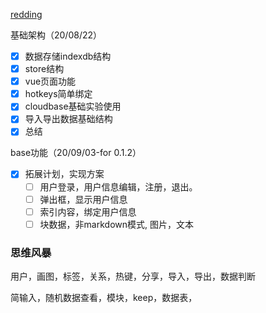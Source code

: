 [redding](https://github.com/abearxiong/redding)

基础架构（20/08/22）

- [x] 数据存储indexdb结构
- [x] store结构
- [x] vue页面功能
- [x] hotkeys简单绑定
- [x] cloudbase基础实验使用
- [x] 导入导出数据基础结构  
- [x] 总结

base功能（20/09/03-for 0.1.2）

- [x] 拓展计划，实现方案
  - [ ] 用户登录，用户信息编辑，注册，退出。
  - [ ] 弹出框，显示用户信息
  - [ ] 索引内容，绑定用户信息
  - [ ] 块数据，非markdown模式, 图片，文本

### 思维风暴

用户，画图，标签，关系，热键，分享，导入，导出，数据判断

简输入，随机数据查看，模块，keep，数据表，

